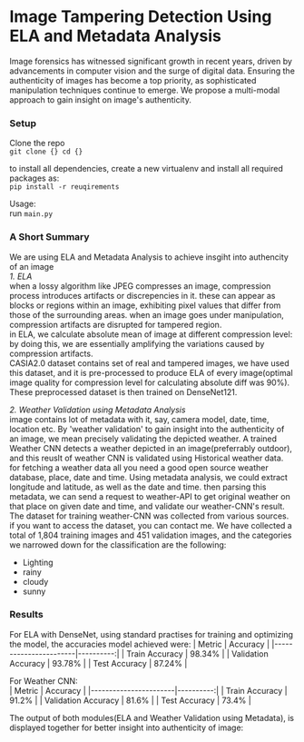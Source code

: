 # Image Tampering Detection Using ELA and Metadata Analysis

Image forensics has witnessed significant growth in recent years, driven by advancements in computer vision and the surge of digital data. Ensuring the authenticity of images has become a top priority, as sophisticated manipulation techniques continue to emerge. We propose a multi-modal approach to gain insight on image's authenticity.

### Setup
Clone the repo<br>
<code>git clone {}
cd {}
</code>

to install all dependencies, create a new virtualenv and install all required packages as:<br>
<code>pip install -r reuqirements</code>

Usage:<br>
run <code>main.py</code><br>

### A Short Summary
We are using ELA and Metadata Analysis to achieve insgiht into authencity of an image<br>
<i>1. ELA</i><br>
when a lossy algorithm like JPEG compresses an image, compression process introduces artifacts or discrepencies in it. these can appear as blocks or regions within an image, exhibiting pixel values that differ from those of the surrounding areas. when an image goes under manipulation, compression artifacts are disrupted for tampered region.<br>
in ELA, we calculate absolute mean of image at different compression level:
<image>
by doing this, we are essentially amplifying the variations caused by compression artifacts.
<br>
CASIA2.0 dataset contains set of real and tampered images, we have used this dataset, and it is pre-processed to produce ELA of every image(optimal image quality for compression level for calculating absolute diff was 90%). These preprocessed dataset is then trained on DenseNet121.

<i>2. Weather Validation using Metadata Analysis</i><br>
image contains lot of metadata with it, say, camera model, date, time, location etc. By 'weather validation' to gain insight into the authenticity of an image, we mean precisely validating the depicted weather. A trained Weather CNN detects a weather depicted in an image(preferrably outdoor), and this reuslt of weather CNN is validated using Historical weather data. for fetching a weather data all you need a good open source weather database, place, date and time. Using metadata analysis, we could extract longitude and latitude, as well as the date and time. then parsing this metadata, we can send a request to weather-API to get original weather on that place on given date and time, and validate our weather-CNN's result.
<br>The dataset for training weather-CNN was collected from various sources. if you want to access the dataset, you can contact me. We have collected a total of 1,804 training images and 451 validation images, and the categories we narrowed down for the classification are the following:
<ul>
<li> Lighting
<li> rainy
<li> cloudy
<li> sunny
</ul>

### Results
For ELA with DenseNet, using standard practises for training and optimizing the model, the accuracies model achieved were:
| Metric                | Accuracy  |
|-----------------------|----------:|
| Train Accuracy        |   98.34%  |
| Validation Accuracy   |   93.78%  |
| Test Accuracy         |   87.24%  |

For Weather CNN:<br>
| Metric                | Accuracy  |
|-----------------------|----------:|
| Train Accuracy        |   91.2%   |
| Validation Accuracy   |   81.6%   |
| Test Accuracy         |   73.4%   |

The output of both modules(ELA and Weather Validation using Metadata), is displayed together for better insight into authenticity of image:
<image>  

